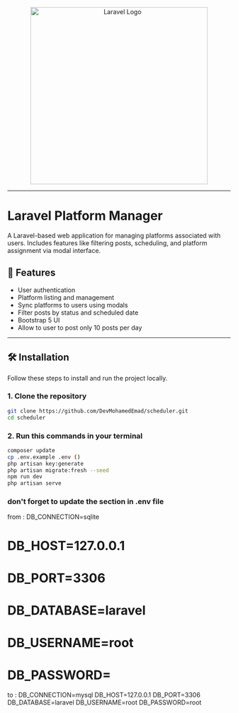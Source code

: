 <p align="center"><a href="https://laravel.com" target="_blank"><img src="https://raw.githubusercontent.com/laravel/art/master/logo-lockup/5%20SVG/2%20CMYK/1%20Full%20Color/laravel-logolockup-cmyk-red.svg" width="400" alt="Laravel Logo"></a></p>


---
# Laravel Platform Manager

A Laravel-based web application for managing platforms associated with users. Includes features like filtering posts, scheduling, and platform assignment via modal interface.

## 🚀 Features

- User authentication
- Platform listing and management
- Sync platforms to users using modals
- Filter posts by status and scheduled date
- Bootstrap 5 UI
- Allow to user to post only 10 posts per day

---

## 🛠️ Installation

Follow these steps to install and run the project locally.

### 1. Clone the repository

```bash
git clone https://github.com/DevMohamedEmad/scheduler.git
cd scheduler
```

### 2. Run this commands in your terminal

```bash
composer update
cp .env.example .env () 
php artisan key:generate
php artisan migrate:fresh --seed
npm run dev
php artisan serve
```
### don't forget to update the section in .env file 

from : 
DB_CONNECTION=sqlite
# DB_HOST=127.0.0.1
# DB_PORT=3306
# DB_DATABASE=laravel
# DB_USERNAME=root
# DB_PASSWORD=

to :
DB_CONNECTION=mysql
DB_HOST=127.0.0.1
DB_PORT=3306
DB_DATABASE=laravel
DB_USERNAME=root
DB_PASSWORD=root
